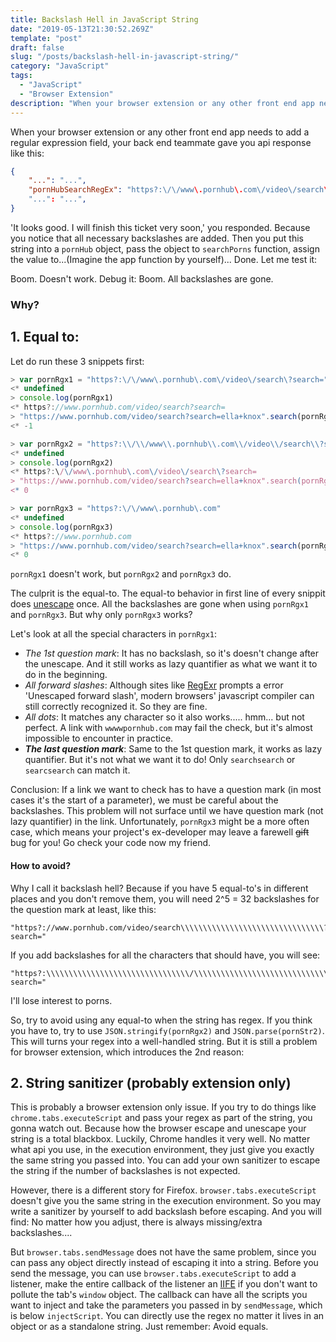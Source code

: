 ```yaml
---
title: Backslash Hell in JavaScript String
date: "2019-05-13T21:30:52.269Z"
template: "post"
draft: false
slug: "/posts/backslash-hell-in-javascript-string/"
category: "JavaScript"
tags:
  - "JavaScript"
  - "Browser Extension"
description: "When your browser extension or any other front end app needs to add a regular expression field, your back end teammate gave you api response like this..."
---
```


When your browser extension or any other front end app needs to add a regular expression field, your back end teammate gave you api response like this:
```json
{
	"...": "...",
	"pornHubSearchRegEx": "https?:\/\/www\.pornhub\.com\/video\/search\?search="
	"...": "...",
}
```
'It looks good. I will finish this ticket very soon,' you responded. Because you notice that all necessary backslashes are added. Then you put this string into a `pornHub` object, pass the object to `searchPorns`  function, assign the value to...(Imagine the app function by yourself)... Done. Let me test it:

Boom. Doesn't work. Debug it: Boom. All backslashes are gone.

### Why?
## 1. Equal to:
Let do run these 3 snippets first:
```js
> var pornRgx1 = "https?:\/\/www\.pornhub\.com\/video\/search\?search="
<* undefined
> console.log(pornRgx1)
<* https?://www.pornhub.com/video/search?search=
> "https://www.pornhub.com/video/search?search=ella+knox".search(pornRgx1)
<* -1
```
```js
> var pornRgx2 = "https?:\\/\\/www\\.pornhub\\.com\\/video\\/search\\?search="
<* undefined
> console.log(pornRgx2)
<* https?:\/\/www\.pornhub\.com\/video\/search\?search=
> "https://www.pornhub.com/video/search?search=ella+knox".search(pornRgx1)
<* 0
```
```js
> var pornRgx3 = "https?:\/\/www\.pornhub\.com"
<* undefined
> console.log(pornRgx3)
<* https?://www.pornhub.com
> "https://www.pornhub.com/video/search?search=ella+knox".search(pornRgx3)
<* 0
```
`pornRgx1` doesn't work, but `pornRgx2` and `pornRgx3` do.

The culprit is the equal-to. The equal-to behavior in first line of every snippit does [unescape](https://developer.mozilla.org/en-US/docs/Web/JavaScript/Reference/Global_Objects/unescape) once. All the backslashes are gone when using `pornRgx1` and `pornRgx3`.  But why only `pornRgx3` works?

Let's look at all the special characters in `pornRgx1`:
- *The 1st question mark*:  It has no backslash, so it's doesn't change after the unescape. And it still works as lazy quantifier as what we want it to do in the beginning.
- *All forward slashes*: Although sites like [RegExr](https://regexr.com/) prompts a error 'Unescaped forward slash', modern browsers' javascript compiler can still correctly recognized it. So they are fine.
- *All dots*: It matches any character so it also works..... hmm... but not perfect. A link with `wwwwpornhub.com` may fail the check, but it's almost impossible to encounter in practice.
- ***The last question mark***: Same to the 1st question mark, it works as lazy quantifier. But it's not what we want it to do! Only `searchsearch` or `searcsearch` can match it.

Conclusion: If a link we want to check has to have a question mark (in most cases it's the start of a parameter), we must be careful about the backslashes. This problem will not surface until we have question mark (not lazy quantifier) in the link. Unfortunately, `pornRgx3` might be a more often case, which means your project's ex-developer may leave a farewell ~~gift~~ bug for you! Go check your code now my friend.

#### How to avoid?
Why I call it backslash hell? Because if you have 5 equal-to's in different places and you don't remove them, you will need 2^5 = 32 backslashes for the question mark at least, like this:
```
"https?://www.pornhub.com/video/search\\\\\\\\\\\\\\\\\\\\\\\\\\\\\\\\?search="
```
If you add backslashes for all the characters that should have, you will see:
```
"https?:\\\\\\\\\\\\\\\\\\\\\\\\\\\\\\\\/\\\\\\\\\\\\\\\\\\\\\\\\\\\\\\\\/www\\\\\\\\\\\\\\\\\\\\\\\\\\\\\\\\.pornhub\\\\\\\\\\\\\\\\\\\\\\\\\\\\\\\\.com\\\\\\\\\\\\\\\\\\\\\\\\\\\\\\\\/video\\\\\\\\\\\\\\\\\\\\\\\\\\\\\\\\/search\\\\\\\\\\\\\\\\\\\\\\\\\\\\\\\\?search="
```
I'll lose interest to porns.

So, try to avoid using any equal-to when the string has regex. If you think you have to, try to use `JSON.stringify(pornRgx2)` and `JSON.parse(pornStr2)`. This will turns your regex into a well-handled string. But it is still a problem for browser extension, which introduces the 2nd reason:

## 2. String sanitizer (probably extension only)
This is probably a browser extension only issue. If you try to do things like `chrome.tabs.executeScript` and pass your regex as part of the string, you gonna watch out. Because how the browser escape and unescape your string is a total blackbox. Luckily, Chrome handles it very well. No matter what api you use, in the execution environment, they just give you exactly the same string you passed into. You can add your own sanitizer to escape the string if the number of backslashes is not expected.

However, there is a different story for Firefox. `browser.tabs.executeScript` doesn't give you the same string in the execution environment. So you may write a sanitizer by yourself to add backslash before escaping. And you will find: No matter how you adjust, there is always missing/extra backslashes.... 

But `browser.tabs.sendMessage` does not have the same problem, since you can pass any object directly instead of escaping it into a string. Before you send the message, you can use `browser.tabs.executeScript` to add a listener, make the entire callback of the listener an [IIFE](https://developer.mozilla.org/en-US/docs/Glossary/IIFE) if you don't want to pollute the tab's `window` object. The callback can have all the scripts you want to inject and take the parameters you passed in by `sendMessage`, which is below `injectScript`. You can directly use the regex no matter it lives in an object or as a standalone string. Just remember:  Avoid equals.
